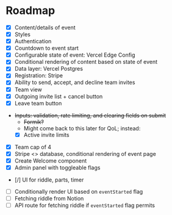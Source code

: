 # Roadmap

- [x] Content/details of event
- [x] Styles
- [x] Authentication
- [x] Countdown to event start
- [x] Configurable state of event: Vercel Edge Config
- [x] Conditional rendering of content based on state of event
- [x] Data layer: Vercel Postgres
- [x] Registration: Stripe
- [x] Ability to send, accept, and decline team invites
- [x] Team view
- [x] Outgoing invite list + cancel button
- [x] Leave team button
- ~~Inputs: validation, rate limiting, and clearing fields on submit~~
  - ~~Formik?~~
  - Might come back to this later for QoL; instead:
  - [x] Active invite limits
- [x] Team cap of 4
- [x] Stripe <> database, conditional rendering of event page
- [x] Create Welcome component
- [x] Admin panel with toggleable flags
- [/] UI for riddle, parts, timer
- [ ] Conditionally render UI based on `eventStarted` flag
- [ ] Fetching riddle from Notion
- [ ] API route for fetching riddle if `eventStarted` flag permits
